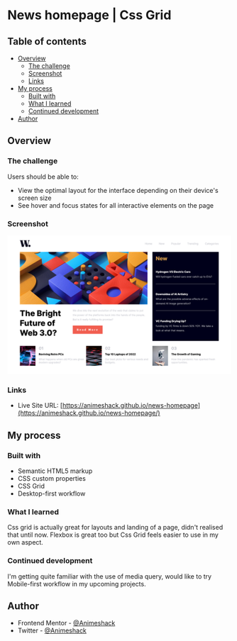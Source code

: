 # News homepage | Css Grid

## Table of contents

- [Overview](#overview)
  - [The challenge](#the-challenge)
  - [Screenshot](#screenshot)
  - [Links](#links)
- [My process](#my-process)
  - [Built with](#built-with)
  - [What I learned](#what-i-learned)
  - [Continued development](#continued-development)
- [Author](#author)


## Overview

### The challenge

Users should be able to:

- View the optimal layout for the interface depending on their device's screen size
- See hover and focus states for all interactive elements on the page

### Screenshot

![](./assets/images/Screenshot%202023-05-23%20at%2013-42-03%20Frontend%20Mentor%20News%20homepage.png)


### Links

- Live Site URL: [https://animeshack.github.io/news-homepage](https://animeshack.github.io/news-homepage/)

## My process

### Built with

- Semantic HTML5 markup
- CSS custom properties
- CSS Grid
- Desktop-first workflow


### What I learned

Css grid is actually great for layouts and landing of a page, didn't realised that until now. Flexbox is great too but Css Grid feels easier to use in my own aspect.

### Continued development

I'm getting quite familiar with the use of media query, would like to try Mobile-first workflow in my upcoming projects. 


## Author

- Frontend Mentor - [@Animeshack](https://www.frontendmentor.io/profile/animeshack)
- Twitter - [@Animeshack](https://www.twitter.com/Animeshack)

